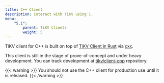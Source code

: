 ```yaml
---
title: C++ Client
description: Interact with TiKV using C.
menu:
    "5.1":
        parent: TiKV Clients
        weight: 5
---
```


TiKV client for C++ is built on top of [TiKV Client in Rust](https://github.com/tikv/client-rust) via [cxx](https://github.com/dtolnay/cxx).

This client is still in the stage of prove-of-concept and under heavy development. You can track development at [tikv/client-cpp](https://github.com/tikv/client-cpp/) repository.

{{< warning >}}
You should not use the C++ client for production use until it is released.
{{< /warning >}}
